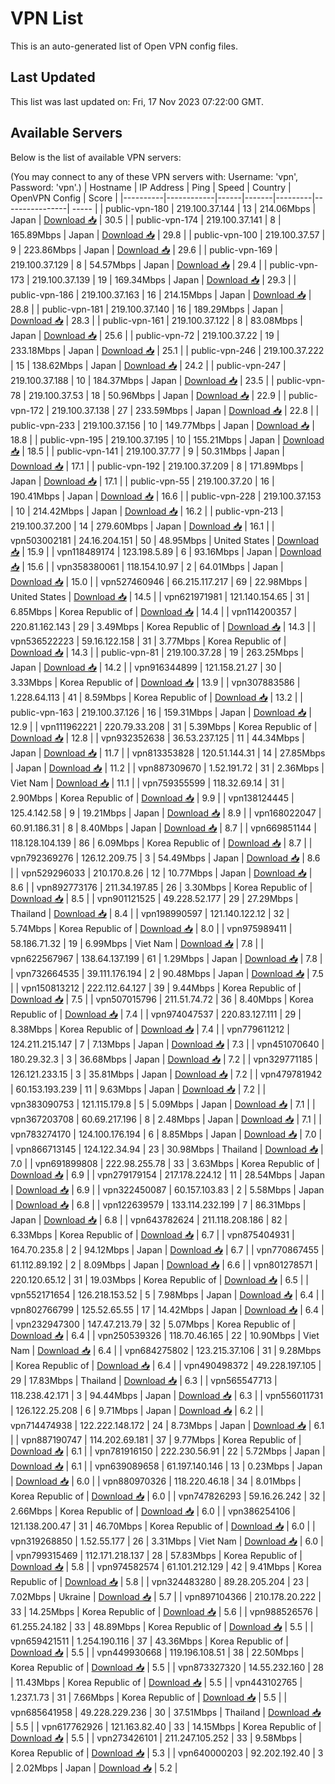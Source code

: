 # VPN List

This is an auto-generated list of Open VPN config files.

## Last Updated

This list was last updated on: Fri, 17 Nov 2023 07:22:00 GMT.

## Available Servers

Below is the list of available VPN servers:

(You may connect to any of these VPN servers with: Username: 'vpn', Password: 'vpn'.)
| Hostname | IP Address | Ping | Speed | Country | OpenVPN Config | Score |
|----------|------------|------|-------|---------|----------------| ----- |
| public-vpn-180 | 219.100.37.144 | 13 | 214.06Mbps | Japan | [Download 📥](./configs/server_0_JP.ovpn) | 30.5 |
| public-vpn-174 | 219.100.37.141 | 8 | 165.89Mbps | Japan | [Download 📥](./configs/server_1_JP.ovpn) | 29.8 |
| public-vpn-100 | 219.100.37.57 | 9 | 223.86Mbps | Japan | [Download 📥](./configs/server_2_JP.ovpn) | 29.6 |
| public-vpn-169 | 219.100.37.129 | 8 | 54.57Mbps | Japan | [Download 📥](./configs/server_3_JP.ovpn) | 29.4 |
| public-vpn-173 | 219.100.37.139 | 19 | 169.34Mbps | Japan | [Download 📥](./configs/server_4_JP.ovpn) | 29.3 |
| public-vpn-186 | 219.100.37.163 | 16 | 214.15Mbps | Japan | [Download 📥](./configs/server_5_JP.ovpn) | 28.8 |
| public-vpn-181 | 219.100.37.140 | 16 | 189.29Mbps | Japan | [Download 📥](./configs/server_6_JP.ovpn) | 28.3 |
| public-vpn-161 | 219.100.37.122 | 8 | 83.08Mbps | Japan | [Download 📥](./configs/server_7_JP.ovpn) | 25.6 |
| public-vpn-72 | 219.100.37.22 | 19 | 233.18Mbps | Japan | [Download 📥](./configs/server_8_JP.ovpn) | 25.1 |
| public-vpn-246 | 219.100.37.222 | 15 | 138.62Mbps | Japan | [Download 📥](./configs/server_9_JP.ovpn) | 24.2 |
| public-vpn-247 | 219.100.37.188 | 10 | 184.37Mbps | Japan | [Download 📥](./configs/server_10_JP.ovpn) | 23.5 |
| public-vpn-78 | 219.100.37.53 | 18 | 50.96Mbps | Japan | [Download 📥](./configs/server_11_JP.ovpn) | 22.9 |
| public-vpn-172 | 219.100.37.138 | 27 | 233.59Mbps | Japan | [Download 📥](./configs/server_12_JP.ovpn) | 22.8 |
| public-vpn-233 | 219.100.37.156 | 10 | 149.77Mbps | Japan | [Download 📥](./configs/server_13_JP.ovpn) | 18.8 |
| public-vpn-195 | 219.100.37.195 | 10 | 155.21Mbps | Japan | [Download 📥](./configs/server_14_JP.ovpn) | 18.5 |
| public-vpn-141 | 219.100.37.77 | 9 | 50.31Mbps | Japan | [Download 📥](./configs/server_15_JP.ovpn) | 17.1 |
| public-vpn-192 | 219.100.37.209 | 8 | 171.89Mbps | Japan | [Download 📥](./configs/server_16_JP.ovpn) | 17.1 |
| public-vpn-55 | 219.100.37.20 | 16 | 190.41Mbps | Japan | [Download 📥](./configs/server_17_JP.ovpn) | 16.6 |
| public-vpn-228 | 219.100.37.153 | 10 | 214.42Mbps | Japan | [Download 📥](./configs/server_18_JP.ovpn) | 16.2 |
| public-vpn-213 | 219.100.37.200 | 14 | 279.60Mbps | Japan | [Download 📥](./configs/server_19_JP.ovpn) | 16.1 |
| vpn503002181 | 24.16.204.151 | 50 | 48.95Mbps | United States | [Download 📥](./configs/server_20_US.ovpn) | 15.9 |
| vpn118489174 | 123.198.5.89 | 6 | 93.16Mbps | Japan | [Download 📥](./configs/server_21_JP.ovpn) | 15.6 |
| vpn358380061 | 118.154.10.97 | 2 | 64.01Mbps | Japan | [Download 📥](./configs/server_22_JP.ovpn) | 15.0 |
| vpn527460946 | 66.215.117.217 | 69 | 22.98Mbps | United States | [Download 📥](./configs/server_23_US.ovpn) | 14.5 |
| vpn621971981 | 121.140.154.65 | 31 | 6.85Mbps | Korea Republic of | [Download 📥](./configs/server_24_KR.ovpn) | 14.4 |
| vpn114200357 | 220.81.162.143 | 29 | 3.49Mbps | Korea Republic of | [Download 📥](./configs/server_25_KR.ovpn) | 14.3 |
| vpn536522223 | 59.16.122.158 | 31 | 3.77Mbps | Korea Republic of | [Download 📥](./configs/server_26_KR.ovpn) | 14.3 |
| public-vpn-81 | 219.100.37.28 | 19 | 263.25Mbps | Japan | [Download 📥](./configs/server_27_JP.ovpn) | 14.2 |
| vpn916344899 | 121.158.21.27 | 30 | 3.33Mbps | Korea Republic of | [Download 📥](./configs/server_28_KR.ovpn) | 13.9 |
| vpn307883586 | 1.228.64.113 | 41 | 8.59Mbps | Korea Republic of | [Download 📥](./configs/server_29_KR.ovpn) | 13.2 |
| public-vpn-163 | 219.100.37.126 | 16 | 159.31Mbps | Japan | [Download 📥](./configs/server_30_JP.ovpn) | 12.9 |
| vpn111962221 | 220.79.33.208 | 31 | 5.39Mbps | Korea Republic of | [Download 📥](./configs/server_31_KR.ovpn) | 12.8 |
| vpn932352638 | 36.53.237.125 | 11 | 44.34Mbps | Japan | [Download 📥](./configs/server_32_JP.ovpn) | 11.7 |
| vpn813353828 | 120.51.144.31 | 14 | 27.85Mbps | Japan | [Download 📥](./configs/server_33_JP.ovpn) | 11.2 |
| vpn887309670 | 1.52.191.72 | 31 | 2.36Mbps | Viet Nam | [Download 📥](./configs/server_34_VN.ovpn) | 11.1 |
| vpn759355599 | 118.32.69.14 | 31 | 2.90Mbps | Korea Republic of | [Download 📥](./configs/server_35_KR.ovpn) | 9.9 |
| vpn138124445 | 125.4.142.58 | 9 | 19.21Mbps | Japan | [Download 📥](./configs/server_36_JP.ovpn) | 8.9 |
| vpn168022047 | 60.91.186.31 | 8 | 8.40Mbps | Japan | [Download 📥](./configs/server_37_JP.ovpn) | 8.7 |
| vpn669851144 | 118.128.104.139 | 86 | 6.09Mbps | Korea Republic of | [Download 📥](./configs/server_38_KR.ovpn) | 8.7 |
| vpn792369276 | 126.12.209.75 | 3 | 54.49Mbps | Japan | [Download 📥](./configs/server_39_JP.ovpn) | 8.6 |
| vpn529296033 | 210.170.8.26 | 12 | 10.77Mbps | Japan | [Download 📥](./configs/server_40_JP.ovpn) | 8.6 |
| vpn892773176 | 211.34.197.85 | 26 | 3.30Mbps | Korea Republic of | [Download 📥](./configs/server_41_KR.ovpn) | 8.5 |
| vpn901121525 | 49.228.52.177 | 29 | 27.29Mbps | Thailand | [Download 📥](./configs/server_42_TH.ovpn) | 8.4 |
| vpn198990597 | 121.140.122.12 | 32 | 5.74Mbps | Korea Republic of | [Download 📥](./configs/server_43_KR.ovpn) | 8.0 |
| vpn975989411 | 58.186.71.32 | 19 | 6.99Mbps | Viet Nam | [Download 📥](./configs/server_44_VN.ovpn) | 7.8 |
| vpn622567967 | 138.64.137.199 | 61 | 1.29Mbps | Japan | [Download 📥](./configs/server_45_JP.ovpn) | 7.8 |
| vpn732664535 | 39.111.176.194 | 2 | 90.48Mbps | Japan | [Download 📥](./configs/server_46_JP.ovpn) | 7.5 |
| vpn150813212 | 222.112.64.127 | 39 | 9.44Mbps | Korea Republic of | [Download 📥](./configs/server_47_KR.ovpn) | 7.5 |
| vpn507015796 | 211.51.74.72 | 36 | 8.40Mbps | Korea Republic of | [Download 📥](./configs/server_48_KR.ovpn) | 7.4 |
| vpn974047537 | 220.83.127.111 | 29 | 8.38Mbps | Korea Republic of | [Download 📥](./configs/server_49_KR.ovpn) | 7.4 |
| vpn779611212 | 124.211.215.147 | 7 | 7.13Mbps | Japan | [Download 📥](./configs/server_50_JP.ovpn) | 7.3 |
| vpn451070640 | 180.29.32.3 | 3 | 36.68Mbps | Japan | [Download 📥](./configs/server_51_JP.ovpn) | 7.2 |
| vpn329771185 | 126.121.233.15 | 3 | 35.81Mbps | Japan | [Download 📥](./configs/server_52_JP.ovpn) | 7.2 |
| vpn479781942 | 60.153.193.239 | 11 | 9.63Mbps | Japan | [Download 📥](./configs/server_53_JP.ovpn) | 7.2 |
| vpn383090753 | 121.115.179.8 | 5 | 5.09Mbps | Japan | [Download 📥](./configs/server_54_JP.ovpn) | 7.1 |
| vpn367203708 | 60.69.217.196 | 8 | 2.48Mbps | Japan | [Download 📥](./configs/server_55_JP.ovpn) | 7.1 |
| vpn783274170 | 124.100.176.194 | 6 | 8.85Mbps | Japan | [Download 📥](./configs/server_56_JP.ovpn) | 7.0 |
| vpn866713145 | 124.122.34.94 | 23 | 30.98Mbps | Thailand | [Download 📥](./configs/server_57_TH.ovpn) | 7.0 |
| vpn691899808 | 222.98.255.78 | 33 | 3.63Mbps | Korea Republic of | [Download 📥](./configs/server_58_KR.ovpn) | 6.9 |
| vpn279179154 | 217.178.224.12 | 11 | 28.54Mbps | Japan | [Download 📥](./configs/server_59_JP.ovpn) | 6.9 |
| vpn322450087 | 60.157.103.83 | 2 | 5.58Mbps | Japan | [Download 📥](./configs/server_60_JP.ovpn) | 6.8 |
| vpn122639579 | 133.114.232.199 | 7 | 86.31Mbps | Japan | [Download 📥](./configs/server_61_JP.ovpn) | 6.8 |
| vpn643782624 | 211.118.208.186 | 82 | 6.33Mbps | Korea Republic of | [Download 📥](./configs/server_62_KR.ovpn) | 6.7 |
| vpn875404931 | 164.70.235.8 | 2 | 94.12Mbps | Japan | [Download 📥](./configs/server_63_JP.ovpn) | 6.7 |
| vpn770867455 | 61.112.89.192 | 2 | 8.09Mbps | Japan | [Download 📥](./configs/server_64_JP.ovpn) | 6.6 |
| vpn801278571 | 220.120.65.12 | 31 | 19.03Mbps | Korea Republic of | [Download 📥](./configs/server_65_KR.ovpn) | 6.5 |
| vpn552171654 | 126.218.153.52 | 5 | 7.98Mbps | Japan | [Download 📥](./configs/server_66_JP.ovpn) | 6.4 |
| vpn802766799 | 125.52.65.55 | 17 | 14.42Mbps | Japan | [Download 📥](./configs/server_67_JP.ovpn) | 6.4 |
| vpn232947300 | 147.47.213.79 | 32 | 5.07Mbps | Korea Republic of | [Download 📥](./configs/server_68_KR.ovpn) | 6.4 |
| vpn250539326 | 118.70.46.165 | 22 | 10.90Mbps | Viet Nam | [Download 📥](./configs/server_69_VN.ovpn) | 6.4 |
| vpn684275802 | 123.215.37.106 | 31 | 9.28Mbps | Korea Republic of | [Download 📥](./configs/server_70_KR.ovpn) | 6.4 |
| vpn490498372 | 49.228.197.105 | 29 | 17.83Mbps | Thailand | [Download 📥](./configs/server_71_TH.ovpn) | 6.3 |
| vpn565547713 | 118.238.42.171 | 3 | 94.44Mbps | Japan | [Download 📥](./configs/server_72_JP.ovpn) | 6.3 |
| vpn556011731 | 126.122.25.208 | 6 | 9.71Mbps | Japan | [Download 📥](./configs/server_73_JP.ovpn) | 6.2 |
| vpn714474938 | 122.222.148.172 | 24 | 8.73Mbps | Japan | [Download 📥](./configs/server_74_JP.ovpn) | 6.1 |
| vpn887190747 | 114.202.69.181 | 37 | 9.77Mbps | Korea Republic of | [Download 📥](./configs/server_75_KR.ovpn) | 6.1 |
| vpn781916150 | 222.230.56.91 | 22 | 5.72Mbps | Japan | [Download 📥](./configs/server_76_JP.ovpn) | 6.1 |
| vpn639089658 | 61.197.140.146 | 13 | 0.23Mbps | Japan | [Download 📥](./configs/server_77_JP.ovpn) | 6.0 |
| vpn880970326 | 118.220.46.18 | 34 | 8.01Mbps | Korea Republic of | [Download 📥](./configs/server_78_KR.ovpn) | 6.0 |
| vpn747826293 | 59.16.26.242 | 32 | 2.66Mbps | Korea Republic of | [Download 📥](./configs/server_79_KR.ovpn) | 6.0 |
| vpn386254106 | 121.138.200.47 | 31 | 46.70Mbps | Korea Republic of | [Download 📥](./configs/server_80_KR.ovpn) | 6.0 |
| vpn319268850 | 1.52.55.177 | 26 | 3.31Mbps | Viet Nam | [Download 📥](./configs/server_81_VN.ovpn) | 6.0 |
| vpn799315469 | 112.171.218.137 | 28 | 57.83Mbps | Korea Republic of | [Download 📥](./configs/server_82_KR.ovpn) | 5.8 |
| vpn974582574 | 61.101.212.129 | 42 | 9.41Mbps | Korea Republic of | [Download 📥](./configs/server_83_KR.ovpn) | 5.8 |
| vpn324483280 | 89.28.205.204 | 23 | 7.02Mbps | Ukraine | [Download 📥](./configs/server_84_UA.ovpn) | 5.7 |
| vpn897104366 | 210.178.20.222 | 33 | 14.25Mbps | Korea Republic of | [Download 📥](./configs/server_85_KR.ovpn) | 5.6 |
| vpn988526576 | 61.255.24.182 | 33 | 48.89Mbps | Korea Republic of | [Download 📥](./configs/server_86_KR.ovpn) | 5.5 |
| vpn659421511 | 1.254.190.116 | 37 | 43.36Mbps | Korea Republic of | [Download 📥](./configs/server_87_KR.ovpn) | 5.5 |
| vpn449930668 | 119.196.108.51 | 38 | 22.50Mbps | Korea Republic of | [Download 📥](./configs/server_88_KR.ovpn) | 5.5 |
| vpn873327320 | 14.55.232.160 | 28 | 11.43Mbps | Korea Republic of | [Download 📥](./configs/server_89_KR.ovpn) | 5.5 |
| vpn443102765 | 1.237.1.73 | 31 | 7.66Mbps | Korea Republic of | [Download 📥](./configs/server_90_KR.ovpn) | 5.5 |
| vpn685641958 | 49.228.229.236 | 30 | 37.51Mbps | Thailand | [Download 📥](./configs/server_91_TH.ovpn) | 5.5 |
| vpn617762926 | 121.163.82.40 | 33 | 14.15Mbps | Korea Republic of | [Download 📥](./configs/server_92_KR.ovpn) | 5.5 |
| vpn273426101 | 211.247.105.252 | 33 | 9.58Mbps | Korea Republic of | [Download 📥](./configs/server_93_KR.ovpn) | 5.3 |
| vpn640000203 | 92.202.192.40 | 3 | 2.02Mbps | Japan | [Download 📥](./configs/server_94_JP.ovpn) | 5.2 |
